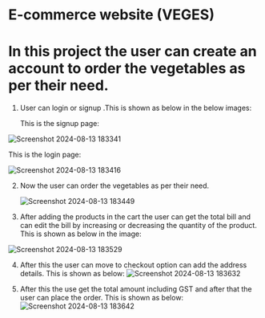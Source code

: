 # E-commerce website (VEGES)

# In this project the user can create an account to order the vegetables as per their need.

1.  User can login or signup .This is shown as below in the below images:

    This is the signup page:





    

   ![Screenshot 2024-08-13 183341](https://github.com/user-attachments/assets/3e8bd9dc-102f-4ca0-9bbd-f1bac17b06d1)                                                          


   This is the login page:








   ![Screenshot 2024-08-13 183416](https://github.com/user-attachments/assets/30447143-8cc3-4d34-b1b8-1c529e5715fa)


      
2.  Now the user can order the vegetables as per their need.

     ![Screenshot 2024-08-13 183449](https://github.com/user-attachments/assets/98c12950-5b7d-4a92-bfea-6fe111c32827)



      
3.  After adding the products in the cart the user can get the total bill and can edit the bill by increasing or decreasing the quantity of the product.
    This is shown as below in the image:

   ![Screenshot 2024-08-13 183529](https://github.com/user-attachments/assets/eeae2cbf-b308-460e-90ad-874cef632ae2)

    
     
4.  After this the user can move to checkout option can add the address details.
     This is shown as below:
           ![Screenshot 2024-08-13 183632](https://github.com/user-attachments/assets/24e79f5c-0c27-47f0-9edf-2c3e60778d71)

             
8. After this the use get the total amount including GST and after that the user can place the order.
   This is shown as below:
        ![Screenshot 2024-08-13 183642](https://github.com/user-attachments/assets/0c27f684-cf8a-4d4b-a058-7f25246be596)

    










